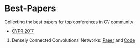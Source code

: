 # Best-Papers
Collecting the best papers for top conferences in CV community

* [CVPR 2017](http://openaccess.thecvf.com/CVPR2017.py)
1. Densely Connected Convolutional Networks: [Paper](http://openaccess.thecvf.com/content_cvpr_2017/papers/Huang_Densely_Connected_Convolutional_CVPR_2017_paper.pdf) and [Code](https://github.com/liuzhuang13/DenseNet)
